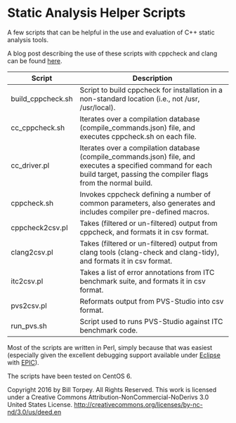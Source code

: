 # Static Analysis Helper Scripts
A few scripts that can be helpful in the use and evaluation of C++ static analysis tools.

A blog post describing the use of these scripts with cppcheck and clang can be found [here](http://btorpey.github.io/blog/2016/04/07/mo-static/).

|Script  | Description
|------------- | -------------
|build_cppcheck.sh | Script to build cppcheck for installation in a non-standard location (i.e., not /usr, /usr/local).
|cc_cppcheck.sh  | Iterates over a compilation database (compile_commands.json) file, and executes cppcheck.sh on each file.
|cc_driver.pl  | Iterates over a compilation database (compile_commands.json) file, and executes a specified command for each build target, passing the compiler flags from the normal build.
|cppcheck.sh | Invokes cppcheck defining a number of common parameters, also generates and includes compiler pre-defined macros.
|cppcheck2csv.pl  | Takes (filtered or un-filtered) output from cppcheck, and formats it in csv format.
|clang2csv.pl  | Takes (filtered or un-filtered) output from clang tools (clang-check and clang-tidy), and formats it in csv format.
|itc2csv.pl  | Takes a list of error annotations from ITC benchmark suite, and formats it in csv format.
|pvs2csv.pl  | Reformats output from PVS-Studio into csv format.
|run_pvs.sh  | Script used to runs PVS-Studio against ITC benchmark code.

Most of the scripts are written in Perl, simply because that was easiest (especially given the excellent debugging support available under [Eclipse](https://eclipse.org/) with [EPIC](http://www.epic-ide.org/)).

The scripts have been tested on CentOS 6.

Copyright 2016 by Bill Torpey. All Rights Reserved.
This work is licensed under a Creative Commons Attribution-NonCommercial-NoDerivs 3.0 United States License. <http://creativecommons.org/licenses/by-nc-nd/3.0/us/deed.en>



